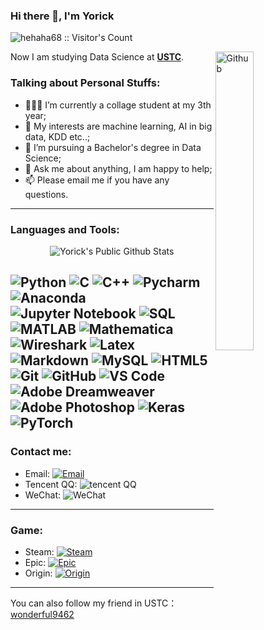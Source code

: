 ### Hi there 👋, I'm Yorick

<img src="https://profile-counter.glitch.me/{hehaha68}/count.svg" alt="hehaha68 :: Visitor's Count" /></p>

<img width="35%" align="right" alt="Github" src="https://user-images.githubusercontent.com/48678280/88862734-4903af80-d201-11ea-968b-9c939d88a37c.gif" />

Now I am studying Data Science at **[USTC](http://english.ustc.edu.cn/)**.

### Talking about Personal Stuffs:

- 👨🏽‍💻 I’m currently a collage student at my 3th year; 
- 🤔 My interests are machine learning, AI in big data, KDD etc..;
- 💼 I’m pursuing a Bachelor's degree in Data Science;
- 💬 Ask me about anything, I am happy to help;
- 📫 Please email me if you have any questions.

----------
### Languages and Tools:

<p align="center">
<img align="center" src="https://github-readme-stats.vercel.app/api/top-langs/?username=hehaha68&layout=compact&langs_count=8&hide=Jupyter%20Notebook&theme=dark" alt="Yorick's Public Github Stats">
</p>  

![Python](https://img.shields.io/badge/Python-3776AB?style=flat&logo=Python&logoColor=white)
![C](https://img.shields.io/badge/C-ef4136?style=flat&logo=C&logoColor=white)
![C++](https://img.shields.io/badge/-C++-00599C?style=flat&logo=cplusplus)
![Pycharm](https://img.shields.io/badge/Pycharm-black?style=flat&logo=pycharm&logoColor=white)
![Anaconda](https://img.shields.io/badge/Anaconda-00DB00?style=flat&logo=anaconda&logoColor=white)
![Jupyter Notebook](https://img.shields.io/badge/Jupyter_Notebook%20-%23F37626?style=flat&logo=Jupyter&logoColor=white)
![SQL](http://img.shields.io/badge/SQL-CC2927?style=flat&logo=SQL&logoColor=ffffff)
![MATLAB](https://img.shields.io/badge/MATLAB-004B97?style=flat&logo=matlab&logoColor=white)
![Mathematica](https://img.shields.io/badge/Mathematica-EA0000?style=flat&logo=wolframmathematica&logoColor=white)
![Wireshark](https://img.shields.io/badge/Wireshark-0072E3?style=flat&logo=wireshark&logoColor=ffffff)
![Latex](https://img.shields.io/badge/Latex-black?style=flat&logo=latex&logoColor=white)
![Markdown](https://img.shields.io/badge/-Markdown-333333?style=flat&logo=markdown)
![MySQL](https://img.shields.io/badge/MySQL-blue?style=flat&logo=mysql&logoColor=ffffff)
![HTML5](https://img.shields.io/badge/-HTML5-%23E44D27?style=flat&logo=html5&logoColor=ffffff)
![Git](https://img.shields.io/badge/-Git-%23F05032?style=flat&logo=git&logoColor=%23ffffff)
![GitHub](https://img.shields.io/badge/-GitHub-181717?style=flat&logo=github)
![VS Code](http://img.shields.io/badge/-VS%20Code-007ACC?style=flat&logo=visual-studio-code&logoColor=ffffff)
![Adobe Dreamweaver](http://img.shields.io/badge/-Abode%20Dreamweaver-8552a1?style=flat&logo=adobedreamweaver&logoColor=ffffff)
![Adobe Photoshop](http://img.shields.io/badge/Adobe_Photoshop-0066CC?style=flat&logo=adobephotoshop&logoColor=ffffff)
![Keras](http://img.shields.io/badge/keras-red?style=flat&logo=keras&logoColor=ffffff)
![PyTorch](http://img.shields.io/badge/pytorch-f58220?style=flat&logo=pytorch&logoColor=ffffff)
-------------
### Contact me:

- Email: [![Email](https://img.shields.io/badge/vagabond@mail.ustc.edu.cn-D14836?style=flat-square&logoColor=white)](mailto:vagabond@mail.ustc.edu.cn)
- Tencent QQ: ![tencent QQ](https://img.shields.io/badge/908536269-black?style=flat-square&logo=tencentqq&logoColor=white)
- WeChat: ![WeChat](https://img.shields.io/badge/hehaha0608-04BE02?style=flat-square&logo=wechat&logoColor=white)
----------
### Game:
- Steam: [![Steam](https://img.shields.io/badge/422709650-003D79?style=flat-square&logo=steam&logoColor=white)](https://store.steampowered.com/)
- Epic: [![Epic](https://img.shields.io/badge/hehaha68-black?style=flat-square&logo=epicgames&logoColor=white)](https://www.epicgames.com/)
- Origin: [![Origin](https://img.shields.io/badge/YorickHe-FF8000?style=flat-square&logo=origin&logoColor=white)](https://www.origin.com/)
----------
You can also follow my friend in USTC： [wonderful9462](https://github.com/wonderful9462)
